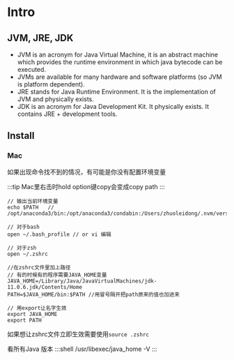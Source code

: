# Intro

## JVM, JRE, JDK

- JVM is an acronym for Java Virtual Machine, it is an abstract machine which provides the runtime environment in which java bytecode can be executed.
- JVMs are available for many hardware and software platforms (so JVM is platform dependent).
- JRE stands for Java Runtime Environment. It is the implementation of JVM and physically exists.
- JDK is an acronym for Java Development Kit. It physically exists. It contains JRE + development tools.

## Install

### Mac

如果出现命令找不到的情况，有可能是你没有配置环境变量

:::tip
Mac里右击时hold option键copy会变成copy path
:::

```shell
// 输出当前环境变量
echo $PATH   // /opt/anaconda3/bin:/opt/anaconda3/condabin:/Users/zhuoleidong/.nvm/versions/node/v12.14.1/bin:/usr/local/bin:/usr/bin:/bin:/usr/sbin:/sbin

// 对于bash
open ~/.bash_profile // or vi 编辑

// 对于zsh
open ~/.zshrc

//在zshrc文件里加上路径
// 有的时候有的程序需要JAVA_HOME变量
JAVA_HOME=/Library/Java/JavaVirtualMachines/jdk-11.0.6.jdk/Contents/Home 
PATH=$JAVA_HOME/bin:$PATH //用冒号隔开把path原来的值也加进来

// 用export让名字生效
export JAVA_HOME 
export PATH
```

如果想让zshrc文件立即生效需要使用`source .zshrc`

看所有Java 版本
:::shell
/usr/libexec/java_home -V 
:::
